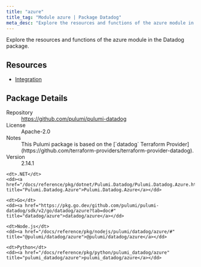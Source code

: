 ```yaml
---
title: "azure"
title_tag: "Module azure | Package Datadog"
meta_desc: "Explore the resources and functions of the azure module in the Datadog package."
---
```


<!-- WARNING: this file was generated by Pulumi Docs Generator. -->
<!-- Do not edit by hand unless you're certain you know what you are doing! -->

Explore the resources and functions of the azure module in the Datadog package.

<h2 id="resources">Resources</h2>
<ul class="api">
    <li><a href="integration" title="Integration"><span class="symbol resource"></span>Integration</a></li>
</ul>

<h2 id="package-details">Package Details</h2>
<dl class="package-details">
	<dt>Repository</dt>
	<dd><a href="https://github.com/pulumi/pulumi-datadog">https://github.com/pulumi/pulumi-datadog</a></dd>
	<dt>License</dt>
	<dd>Apache-2.0</dd>
	<dt>Notes</dt>
	<dd>This Pulumi package is based on the [`datadog` Terraform Provider](https://github.com/terraform-providers/terraform-provider-datadog).</dd>
	<dt>Version</dt>
	<dd>2.14.1</dd>
</dl>



<dl class="tabular">

    <dt>.NET</dt>
    <dd><a href="/docs/reference/pkg/dotnet/Pulumi.Datadog/Pulumi.Datadog.Azure.html" title="Pulumi.Datadog.Azure">Pulumi.Datadog.Azure</a></dd>

    <dt>Go</dt>
    <dd><a href="https://pkg.go.dev/github.com/pulumi/pulumi-datadog/sdk/v2/go/datadog/azure?tab=doc#" title="datadog/azure">datadog/azure</a></dd>

    <dt>Node.js</dt>
    <dd><a href="/docs/reference/pkg/nodejs/pulumi/datadog/azure/#" title="@pulumi/datadog/azure">@pulumi/datadog/azure</a></dd>

    <dt>Python</dt>
    <dd><a href="/docs/reference/pkg/python/pulumi_datadog/azure" title="pulumi_datadog/azure">pulumi_datadog/azure</a></dd>

</dl>

